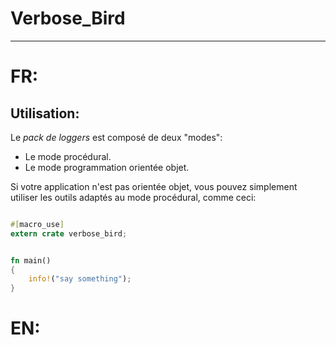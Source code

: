 # Verbose_Bird

------

# FR:

## Utilisation:

Le *pack de loggers* est composé de deux "modes":

- Le mode procédural.
- Le mode programmation orientée objet.

Si votre application n'est pas orientée objet, vous pouvez simplement utiliser les outils adaptés au mode procédural, comme ceci:

```Rust

#[macro_use]
extern crate verbose_bird;


fn main()
{
    info!("say something");
}

```

# EN:


